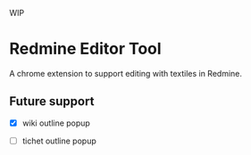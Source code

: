WIP

# Redmine Editor Tool

A chrome extension to support editing with textiles in Redmine.

## Future support
- [x] wiki outline popup
- [ ] tichet outline popup

